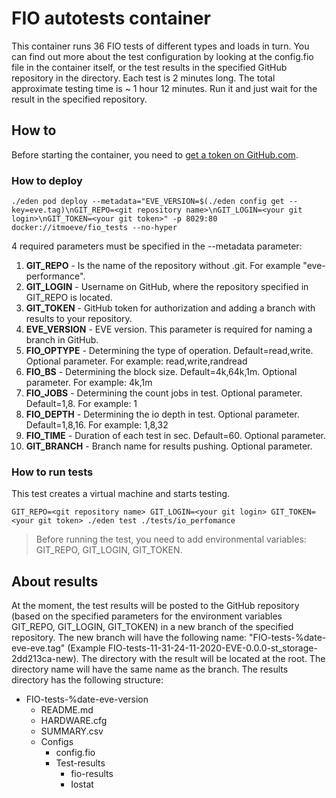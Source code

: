 # FIO autotests container

This container runs 36 FIO tests of different types and loads in turn. You can find out more about the test configuration by looking at the config.fio file in the container itself, or the test results in the specified GitHub repository in the directory. Each test is 2 minutes long. The total approximate testing time is ~ 1 hour 12 minutes. Run it and just wait for the result in the specified repository.

## How to

Before starting the container, you need to [get a token on GitHub.com](https://docs.github.com/en/free-pro-team@latest/github/authenticating-to-github/creating-a-personal-access-token).

### How to deploy

```console
./eden pod deploy --metadata="EVE_VERSION=$(./eden config get --key=eve.tag)\nGIT_REPO=<git repository name>\nGIT_LOGIN=<your git login>\nGIT_TOKEN=<your git token>" -p 8029:80 docker://itmoeve/fio_tests --no-hyper
```

4 required parameters must be specified in the --metadata parameter:

1. **GIT_REPO** - Is the name of the repository without .git. For example "eve-performance".
2. **GIT_LOGIN** - Username on GitHub, where the repository specified in GIT_REPO is located.
3. **GIT_TOKEN** - GitHub token for authorization and adding a branch with results to your repository.
4. **EVE_VERSION** - EVE version. This parameter is required for naming a branch in GitHub.
5. **FIO_OPTYPE** - Determining the type of operation. Default=read,write. Optional parameter. For example: read,write,randread
6. **FIO_BS** - Determining the block size. Default=4k,64k,1m. Optional parameter. For example: 4k,1m
7. **FIO_JOBS** - Determining the count jobs in test. Optional parameter. Default=1,8. For example: 1
8. **FIO_DEPTH** - Determining the io depth in test. Optional parameter. Default=1,8,16. For example: 1,8,32
9. **FIO_TIME** - Duration of each test in sec. Default=60. Optional parameter.
10. **GIT_BRANCH** - Branch name for results pushing. Optional parameter.

### How to run tests

This test creates a virtual machine and starts testing.

```console
GIT_REPO=<git repository name> GIT_LOGIN=<your git login> GIT_TOKEN=<your git token> ./eden test ./tests/io_perfomance
```

>Before running the test, you need to add environmental variables: GIT_REPO, GIT_LOGIN, GIT_TOKEN.

## About results

At the moment, the test results will be posted to the GitHub repository (based on the specified parameters for the environment variables GIT_REPO, GIT_LOGIN, GIT_TOKEN) in a new branch of the specified repository. The new branch will have the following name: "FIO-tests-%date-eve-eve.tag" (Example FIO-tests-11-31-24-11-2020-EVE-0.0.0-st_storage-2dd213ca-new). The directory with the result will be located at the root. The directory name will have the same name as the branch. The results directory has the following structure:

- FIO-tests-%date-eve-version
  - README.md
  - HARDWARE.cfg
  - SUMMARY.csv
  - Configs
    - config.fio
    - Test-results
      - fio-results
      - Iostat
